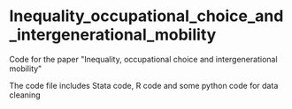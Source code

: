 # Inequality_occupational_choice_and_intergenerational_mobility
Code for the paper "Inequality, occupational choice and intergenerational mobility"

The code file includes Stata code, R code and some python code for data cleaning
